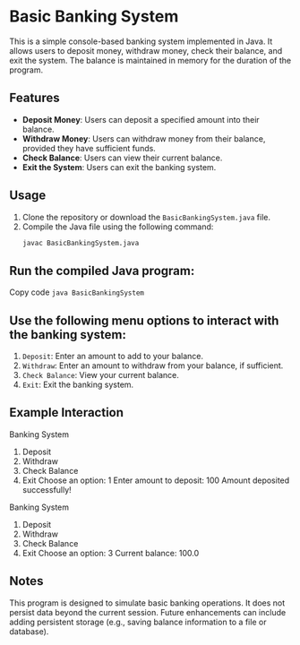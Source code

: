 # Basic Banking System

This is a simple console-based banking system implemented in Java. It allows users to deposit money, withdraw money, check their balance, and exit the system. The balance is maintained in memory for the duration of the program.

## Features

- **Deposit Money**: Users can deposit a specified amount into their balance.
- **Withdraw Money**: Users can withdraw money from their balance, provided they have sufficient funds.
- **Check Balance**: Users can view their current balance.
- **Exit the System**: Users can exit the banking system.

## Usage

1. Clone the repository or download the `BasicBankingSystem.java` file.
2. Compile the Java file using the following command:
   ```bash
   javac BasicBankingSystem.java


## Run the compiled Java program:

Copy code
`java BasicBankingSystem`

## Use the following menu options to interact with the banking system:
1. `Deposit`: Enter an amount to add to your balance.
2. `Withdraw`: Enter an amount to withdraw from your balance, if sufficient.
3. `Check Balance`: View your current balance.
4. `Exit`: Exit the banking system.

## Example Interaction

Banking System
1. Deposit
2. Withdraw
3. Check Balance
4. Exit
Choose an option: 1
Enter amount to deposit: 100
Amount deposited successfully!

Banking System
1. Deposit
2. Withdraw
3. Check Balance
4. Exit
Choose an option: 3
Current balance: 100.0


## Notes
This program is designed to simulate basic banking operations. It does not persist data beyond the current session.
Future enhancements can include adding persistent storage (e.g., saving balance information to a file or database).
